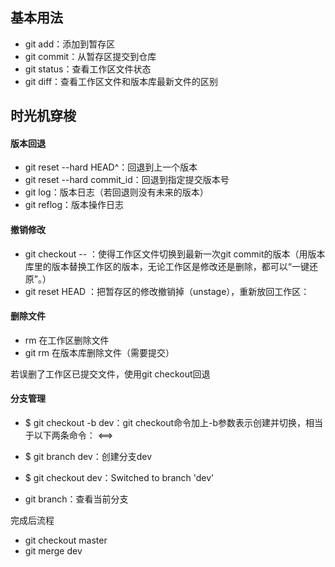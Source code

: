 ## 基本用法
* git add：添加到暂存区
* git commit：从暂存区提交到仓库
* git status：查看工作区文件状态
* git diff：查看工作区文件和版本库最新文件的区别
## 时光机穿梭
#### 版本回退
* git reset --hard HEAD^：回退到上一个版本
* git reset --hard commit_id：回退到指定提交版本号
* git log：版本日志（若回退则没有未来的版本）
* git reflog：版本操作日志

#### 撤销修改
* git checkout -- <filename>：使得工作区文件切换到最新一次git commit的版本（用版本库里的版本替换工作区的版本，无论工作区是修改还是删除，都可以“一键还原”。）
* git reset HEAD <file>：把暂存区的修改撤销掉（unstage），重新放回工作区：


#### 删除文件
* rm <filename>在工作区删除文件
* git rm <filename>在版本库删除文件（需要提交）
  
若误删了工作区已提交文件，使用git checkout回退
  
#### 分支管理
* $ git checkout -b dev：git checkout命令加上-b参数表示创建并切换，相当于以下两条命令：
<==>
* $ git branch dev：创建分支dev
* $ git checkout dev：Switched to branch 'dev'

* git branch：查看当前分支

完成后流程
* git checkout master
* git merge dev
